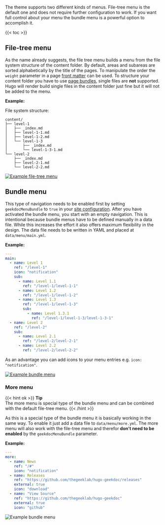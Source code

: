 The theme supports two different kinds of menus. File-tree menu is the default one and does not require further configuration to work. If you want full control about your menu the bundle menu is a powerful option to accomplish it.

<!-- spellchecker-disable -->

{{< toc >}}

<!-- spellchecker-enable -->

## File-tree menu

As the name already suggests, the file tree menu builds a menu from the file system structure of the content folder. By default, areas and subareas are sorted alphabetically by the title of the pages. To manipulate the order the `weight` parameter in a page [front matter](https://gohugo.io/content-management/front-matter/) can be used. To structure your content folder you have to use [page bundles](https://gohugo.io/content-management/organization/#page-bundles), single files are **not** supported. Hugo will render build single files in the content folder just fine but it will not be added to the menu.

**Example:**

File system structure:

```plain
content/
├── level-1
│   ├── _index.md
│   ├── level-1-1.md
│   ├── level-1-2.md
│   └── level-1-3
│       ├── _index.md
│       └── level-1-3-1.md
└── level-2
    ├── _index.md
    ├── level-2-1.md
    └── level-2-2.md
```

[![Example file-tree menu](/media/file-tree.png)](/media/file-tree.png)

## Bundle menu

This type of navigation needs to be enabled first by setting `geekdocMenuBundle` to `true` in your [site configuration](/usage/configuration/#site-configuration). After you have activated the bundle menu, you start with an empty navigation. This is intentional because bundle menus have to be defined manually in a data file. While this increases the effort it also offers maximum flexibility in the design. The data file needs to be written in YAML and placed at `data/menu/main.yml`.

**Example:**

```YAML
---
main:
  - name: Level 1
    ref: "/level-1"
    icon: "notification"
    sub:
      - name: Level 1.1
        ref: "/level-1/level-1-1"
      - name: Level 1.2
        ref: "/level-1/level-1-2"
      - name: Level 1.3
        ref: "/level-1/level-1-3"
        sub:
          - name: Level 1.3.1
            ref: "/level-1/level-1-3/level-1-3-1"
  - name: Level 2
    ref: "/level-2"
    sub:
      - name: Level 2.1
        ref: "/level-2/level-2-1"
      - name: Level 2.2
        ref: "/level-2/level-2-2"
```

As an advantage you can add icons to your menu entries e.g. `icon: "notification"`.

[![Example bundle menu](/media/bundle-menu.png)](/media/bundle-menu.png)

### More menu

{{< hint ok >}}
**Tip**\
The more menu is special type of the bundle menu and can be combined with the default file-tree menu.
{{< /hint >}}

As this is a special type of the bundle menu it is basically working in the same way. To enable it just add a data file to `data/menu/more.yml`. The more menu will also work with the file-tree menu and therefor **don't need to be enabled** by the `geekdocMenuBundle` parameter.

**Example:**

```YAML
---
more:
  - name: News
    ref: "/#"
    icon: "notification"
  - name: Releases
    ref: "https://github.com/thegeeklab/hugo-geekdoc/releases"
    external: true
    icon: "download"
  - name: "View Source"
    ref: "https://github.com/thegeeklab/hugo-geekdoc"
    external: true
    icon: "github"
```

![Example bundle menu](bundle-menu.png)
